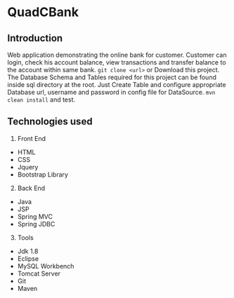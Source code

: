 # QuadCBank

## Introduction
Web application demonstrating the online bank for customer. Customer can login, check his account balance, view transactions and transfer balance to the account within same bank. ```git clone <url>``` or Download this project.
The Database Schema and Tables required for this project can be found inside sql directory at the root. Just Create Table and configure appropriate Database url, username and password in config file for DataSource.
```mvn clean install``` and test.

## Technologies used

1. Front End
  - HTML
  - CSS
  - Jquery
  - Bootstrap Library
2. Back End
  - Java
  - JSP
  - Spring MVC
  - Spring JDBC
3. Tools
  - Jdk 1.8
  - Eclipse
  - MySQL Workbench
  - Tomcat Server
  - Git
  - Maven
 